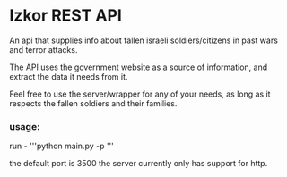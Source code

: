 # Izkor REST API

An api that supplies info about fallen israeli soldiers/citizens in past wars and terror attacks.

The API uses the government website as a source of information, and extract the data it needs from it.

Feel free to use the server/wrapper for any of your needs, as long as it respects the fallen soldiers and their families.

### usage:
run -
'''python main.py -p <port to use>'''

the default port is 3500
the server currently only has support for http.
